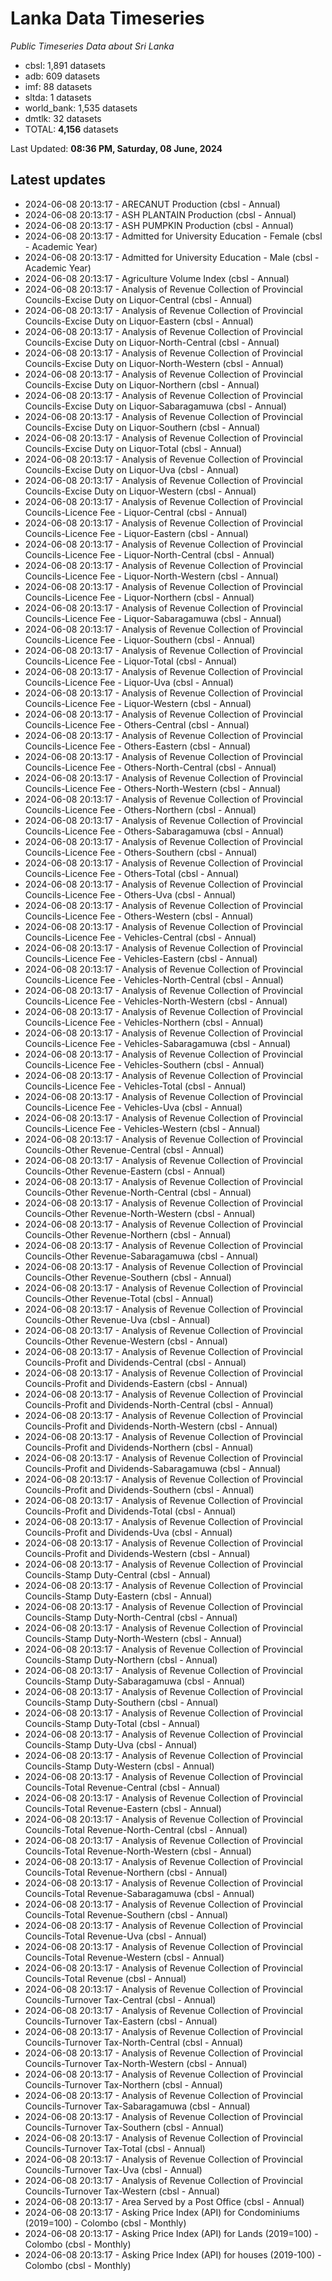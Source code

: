 # Lanka Data Timeseries
*Public Timeseries Data about Sri Lanka*

* cbsl: 1,891 datasets
* adb: 609 datasets
* imf: 88 datasets
* sltda: 1 datasets
* world_bank: 1,535 datasets
* dmtlk: 32 datasets
* TOTAL: **4,156** datasets

Last Updated: **08:36 PM, Saturday, 08 June, 2024**

## Latest updates

* 2024-06-08 20:13:17 - ARECANUT Production (cbsl - Annual)
* 2024-06-08 20:13:17 - ASH PLANTAIN Production (cbsl - Annual)
* 2024-06-08 20:13:17 - ASH PUMPKIN Production (cbsl - Annual)
* 2024-06-08 20:13:17 - Admitted for University Education - Female (cbsl - Academic Year)
* 2024-06-08 20:13:17 - Admitted for University Education - Male (cbsl - Academic Year)
* 2024-06-08 20:13:17 - Agriculture Volume Index (cbsl - Annual)
* 2024-06-08 20:13:17 - Analysis of Revenue Collection of Provincial Councils-Excise Duty on Liquor-Central (cbsl - Annual)
* 2024-06-08 20:13:17 - Analysis of Revenue Collection of Provincial Councils-Excise Duty on Liquor-Eastern (cbsl - Annual)
* 2024-06-08 20:13:17 - Analysis of Revenue Collection of Provincial Councils-Excise Duty on Liquor-North-Central (cbsl - Annual)
* 2024-06-08 20:13:17 - Analysis of Revenue Collection of Provincial Councils-Excise Duty on Liquor-North-Western (cbsl - Annual)
* 2024-06-08 20:13:17 - Analysis of Revenue Collection of Provincial Councils-Excise Duty on Liquor-Northern (cbsl - Annual)
* 2024-06-08 20:13:17 - Analysis of Revenue Collection of Provincial Councils-Excise Duty on Liquor-Sabaragamuwa (cbsl - Annual)
* 2024-06-08 20:13:17 - Analysis of Revenue Collection of Provincial Councils-Excise Duty on Liquor-Southern (cbsl - Annual)
* 2024-06-08 20:13:17 - Analysis of Revenue Collection of Provincial Councils-Excise Duty on Liquor-Total (cbsl - Annual)
* 2024-06-08 20:13:17 - Analysis of Revenue Collection of Provincial Councils-Excise Duty on Liquor-Uva (cbsl - Annual)
* 2024-06-08 20:13:17 - Analysis of Revenue Collection of Provincial Councils-Excise Duty on Liquor-Western (cbsl - Annual)
* 2024-06-08 20:13:17 - Analysis of Revenue Collection of Provincial Councils-Licence Fee - Liquor-Central (cbsl - Annual)
* 2024-06-08 20:13:17 - Analysis of Revenue Collection of Provincial Councils-Licence Fee - Liquor-Eastern (cbsl - Annual)
* 2024-06-08 20:13:17 - Analysis of Revenue Collection of Provincial Councils-Licence Fee - Liquor-North-Central (cbsl - Annual)
* 2024-06-08 20:13:17 - Analysis of Revenue Collection of Provincial Councils-Licence Fee - Liquor-North-Western (cbsl - Annual)
* 2024-06-08 20:13:17 - Analysis of Revenue Collection of Provincial Councils-Licence Fee - Liquor-Northern (cbsl - Annual)
* 2024-06-08 20:13:17 - Analysis of Revenue Collection of Provincial Councils-Licence Fee - Liquor-Sabaragamuwa (cbsl - Annual)
* 2024-06-08 20:13:17 - Analysis of Revenue Collection of Provincial Councils-Licence Fee - Liquor-Southern (cbsl - Annual)
* 2024-06-08 20:13:17 - Analysis of Revenue Collection of Provincial Councils-Licence Fee - Liquor-Total (cbsl - Annual)
* 2024-06-08 20:13:17 - Analysis of Revenue Collection of Provincial Councils-Licence Fee - Liquor-Uva (cbsl - Annual)
* 2024-06-08 20:13:17 - Analysis of Revenue Collection of Provincial Councils-Licence Fee - Liquor-Western (cbsl - Annual)
* 2024-06-08 20:13:17 - Analysis of Revenue Collection of Provincial Councils-Licence Fee - Others-Central (cbsl - Annual)
* 2024-06-08 20:13:17 - Analysis of Revenue Collection of Provincial Councils-Licence Fee - Others-Eastern (cbsl - Annual)
* 2024-06-08 20:13:17 - Analysis of Revenue Collection of Provincial Councils-Licence Fee - Others-North-Central (cbsl - Annual)
* 2024-06-08 20:13:17 - Analysis of Revenue Collection of Provincial Councils-Licence Fee - Others-North-Western (cbsl - Annual)
* 2024-06-08 20:13:17 - Analysis of Revenue Collection of Provincial Councils-Licence Fee - Others-Northern (cbsl - Annual)
* 2024-06-08 20:13:17 - Analysis of Revenue Collection of Provincial Councils-Licence Fee - Others-Sabaragamuwa (cbsl - Annual)
* 2024-06-08 20:13:17 - Analysis of Revenue Collection of Provincial Councils-Licence Fee - Others-Southern (cbsl - Annual)
* 2024-06-08 20:13:17 - Analysis of Revenue Collection of Provincial Councils-Licence Fee - Others-Total (cbsl - Annual)
* 2024-06-08 20:13:17 - Analysis of Revenue Collection of Provincial Councils-Licence Fee - Others-Uva (cbsl - Annual)
* 2024-06-08 20:13:17 - Analysis of Revenue Collection of Provincial Councils-Licence Fee - Others-Western (cbsl - Annual)
* 2024-06-08 20:13:17 - Analysis of Revenue Collection of Provincial Councils-Licence Fee - Vehicles-Central (cbsl - Annual)
* 2024-06-08 20:13:17 - Analysis of Revenue Collection of Provincial Councils-Licence Fee - Vehicles-Eastern (cbsl - Annual)
* 2024-06-08 20:13:17 - Analysis of Revenue Collection of Provincial Councils-Licence Fee - Vehicles-North-Central (cbsl - Annual)
* 2024-06-08 20:13:17 - Analysis of Revenue Collection of Provincial Councils-Licence Fee - Vehicles-North-Western (cbsl - Annual)
* 2024-06-08 20:13:17 - Analysis of Revenue Collection of Provincial Councils-Licence Fee - Vehicles-Northern (cbsl - Annual)
* 2024-06-08 20:13:17 - Analysis of Revenue Collection of Provincial Councils-Licence Fee - Vehicles-Sabaragamuwa (cbsl - Annual)
* 2024-06-08 20:13:17 - Analysis of Revenue Collection of Provincial Councils-Licence Fee - Vehicles-Southern (cbsl - Annual)
* 2024-06-08 20:13:17 - Analysis of Revenue Collection of Provincial Councils-Licence Fee - Vehicles-Total (cbsl - Annual)
* 2024-06-08 20:13:17 - Analysis of Revenue Collection of Provincial Councils-Licence Fee - Vehicles-Uva (cbsl - Annual)
* 2024-06-08 20:13:17 - Analysis of Revenue Collection of Provincial Councils-Licence Fee - Vehicles-Western (cbsl - Annual)
* 2024-06-08 20:13:17 - Analysis of Revenue Collection of Provincial Councils-Other Revenue-Central (cbsl - Annual)
* 2024-06-08 20:13:17 - Analysis of Revenue Collection of Provincial Councils-Other Revenue-Eastern (cbsl - Annual)
* 2024-06-08 20:13:17 - Analysis of Revenue Collection of Provincial Councils-Other Revenue-North-Central (cbsl - Annual)
* 2024-06-08 20:13:17 - Analysis of Revenue Collection of Provincial Councils-Other Revenue-North-Western (cbsl - Annual)
* 2024-06-08 20:13:17 - Analysis of Revenue Collection of Provincial Councils-Other Revenue-Northern (cbsl - Annual)
* 2024-06-08 20:13:17 - Analysis of Revenue Collection of Provincial Councils-Other Revenue-Sabaragamuwa (cbsl - Annual)
* 2024-06-08 20:13:17 - Analysis of Revenue Collection of Provincial Councils-Other Revenue-Southern (cbsl - Annual)
* 2024-06-08 20:13:17 - Analysis of Revenue Collection of Provincial Councils-Other Revenue-Total (cbsl - Annual)
* 2024-06-08 20:13:17 - Analysis of Revenue Collection of Provincial Councils-Other Revenue-Uva (cbsl - Annual)
* 2024-06-08 20:13:17 - Analysis of Revenue Collection of Provincial Councils-Other Revenue-Western (cbsl - Annual)
* 2024-06-08 20:13:17 - Analysis of Revenue Collection of Provincial Councils-Profit and Dividends-Central (cbsl - Annual)
* 2024-06-08 20:13:17 - Analysis of Revenue Collection of Provincial Councils-Profit and Dividends-Eastern (cbsl - Annual)
* 2024-06-08 20:13:17 - Analysis of Revenue Collection of Provincial Councils-Profit and Dividends-North-Central (cbsl - Annual)
* 2024-06-08 20:13:17 - Analysis of Revenue Collection of Provincial Councils-Profit and Dividends-North-Western (cbsl - Annual)
* 2024-06-08 20:13:17 - Analysis of Revenue Collection of Provincial Councils-Profit and Dividends-Northern (cbsl - Annual)
* 2024-06-08 20:13:17 - Analysis of Revenue Collection of Provincial Councils-Profit and Dividends-Sabaragamuwa (cbsl - Annual)
* 2024-06-08 20:13:17 - Analysis of Revenue Collection of Provincial Councils-Profit and Dividends-Southern (cbsl - Annual)
* 2024-06-08 20:13:17 - Analysis of Revenue Collection of Provincial Councils-Profit and Dividends-Total (cbsl - Annual)
* 2024-06-08 20:13:17 - Analysis of Revenue Collection of Provincial Councils-Profit and Dividends-Uva (cbsl - Annual)
* 2024-06-08 20:13:17 - Analysis of Revenue Collection of Provincial Councils-Profit and Dividends-Western (cbsl - Annual)
* 2024-06-08 20:13:17 - Analysis of Revenue Collection of Provincial Councils-Stamp Duty-Central (cbsl - Annual)
* 2024-06-08 20:13:17 - Analysis of Revenue Collection of Provincial Councils-Stamp Duty-Eastern (cbsl - Annual)
* 2024-06-08 20:13:17 - Analysis of Revenue Collection of Provincial Councils-Stamp Duty-North-Central (cbsl - Annual)
* 2024-06-08 20:13:17 - Analysis of Revenue Collection of Provincial Councils-Stamp Duty-North-Western (cbsl - Annual)
* 2024-06-08 20:13:17 - Analysis of Revenue Collection of Provincial Councils-Stamp Duty-Northern (cbsl - Annual)
* 2024-06-08 20:13:17 - Analysis of Revenue Collection of Provincial Councils-Stamp Duty-Sabaragamuwa (cbsl - Annual)
* 2024-06-08 20:13:17 - Analysis of Revenue Collection of Provincial Councils-Stamp Duty-Southern (cbsl - Annual)
* 2024-06-08 20:13:17 - Analysis of Revenue Collection of Provincial Councils-Stamp Duty-Total (cbsl - Annual)
* 2024-06-08 20:13:17 - Analysis of Revenue Collection of Provincial Councils-Stamp Duty-Uva (cbsl - Annual)
* 2024-06-08 20:13:17 - Analysis of Revenue Collection of Provincial Councils-Stamp Duty-Western (cbsl - Annual)
* 2024-06-08 20:13:17 - Analysis of Revenue Collection of Provincial Councils-Total Revenue-Central (cbsl - Annual)
* 2024-06-08 20:13:17 - Analysis of Revenue Collection of Provincial Councils-Total Revenue-Eastern (cbsl - Annual)
* 2024-06-08 20:13:17 - Analysis of Revenue Collection of Provincial Councils-Total Revenue-North-Central (cbsl - Annual)
* 2024-06-08 20:13:17 - Analysis of Revenue Collection of Provincial Councils-Total Revenue-North-Western (cbsl - Annual)
* 2024-06-08 20:13:17 - Analysis of Revenue Collection of Provincial Councils-Total Revenue-Northern (cbsl - Annual)
* 2024-06-08 20:13:17 - Analysis of Revenue Collection of Provincial Councils-Total Revenue-Sabaragamuwa (cbsl - Annual)
* 2024-06-08 20:13:17 - Analysis of Revenue Collection of Provincial Councils-Total Revenue-Southern (cbsl - Annual)
* 2024-06-08 20:13:17 - Analysis of Revenue Collection of Provincial Councils-Total Revenue-Uva (cbsl - Annual)
* 2024-06-08 20:13:17 - Analysis of Revenue Collection of Provincial Councils-Total Revenue-Western (cbsl - Annual)
* 2024-06-08 20:13:17 - Analysis of Revenue Collection of Provincial Councils-Total Revenue (cbsl - Annual)
* 2024-06-08 20:13:17 - Analysis of Revenue Collection of Provincial Councils-Turnover Tax-Central (cbsl - Annual)
* 2024-06-08 20:13:17 - Analysis of Revenue Collection of Provincial Councils-Turnover Tax-Eastern (cbsl - Annual)
* 2024-06-08 20:13:17 - Analysis of Revenue Collection of Provincial Councils-Turnover Tax-North-Central (cbsl - Annual)
* 2024-06-08 20:13:17 - Analysis of Revenue Collection of Provincial Councils-Turnover Tax-North-Western (cbsl - Annual)
* 2024-06-08 20:13:17 - Analysis of Revenue Collection of Provincial Councils-Turnover Tax-Northern (cbsl - Annual)
* 2024-06-08 20:13:17 - Analysis of Revenue Collection of Provincial Councils-Turnover Tax-Sabaragamuwa (cbsl - Annual)
* 2024-06-08 20:13:17 - Analysis of Revenue Collection of Provincial Councils-Turnover Tax-Southern (cbsl - Annual)
* 2024-06-08 20:13:17 - Analysis of Revenue Collection of Provincial Councils-Turnover Tax-Total (cbsl - Annual)
* 2024-06-08 20:13:17 - Analysis of Revenue Collection of Provincial Councils-Turnover Tax-Uva (cbsl - Annual)
* 2024-06-08 20:13:17 - Analysis of Revenue Collection of Provincial Councils-Turnover Tax-Western (cbsl - Annual)
* 2024-06-08 20:13:17 - Area Served by a Post Office (cbsl - Annual)
* 2024-06-08 20:13:17 - Asking Price Index (API) for Condominiums (2019=100) - Colombo (cbsl - Monthly)
* 2024-06-08 20:13:17 - Asking Price Index (API) for Lands (2019=100) - Colombo (cbsl - Monthly)
* 2024-06-08 20:13:17 - Asking Price Index (API) for houses (2019-100) - Colombo (cbsl - Monthly)